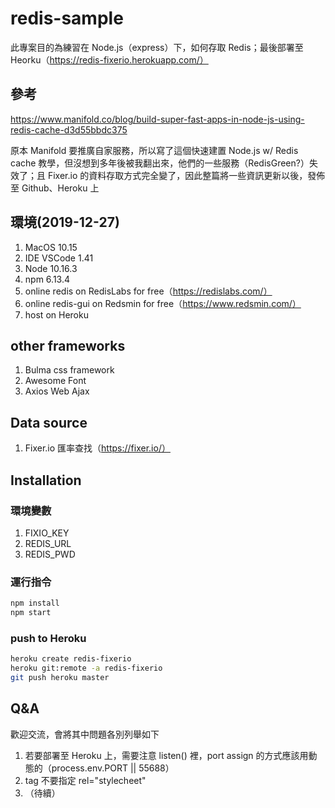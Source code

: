 # redis-sample
此專案目的為練習在 Node.js（express）下，如何存取 Redis；最後部署至 Heorku（https://redis-fixerio.herokuapp.com/）

## 參考
https://www.manifold.co/blog/build-super-fast-apps-in-node-js-using-redis-cache-d3d55bbdc375

原本 Manifold 要推廣自家服務，所以寫了這個快速建置 Node.js w/ Redis cache 教學，但沒想到多年後被我翻出來，他們的一些服務（RedisGreen?）失效了；且 Fixer.io 的資料存取方式完全變了，因此整篇將一些資訊更新以後，發佈至 Github、Heroku 上

## 環境(2019-12-27)
1. MacOS 10.15
2. IDE VSCode 1.41
3. Node 10.16.3
4. npm 6.13.4
5. online redis on RedisLabs for free（https://redislabs.com/）
6. online redis-gui on Redsmin for free（https://www.redsmin.com/）
7. host on Heroku

## other frameworks
1. Bulma css framework
2. Awesome Font
3. Axios Web Ajax

## Data source
1. Fixer.io 匯率查找（https://fixer.io/）


## Installation
### 環境變數
1. FIXIO_KEY
2. REDIS_URL
3. REDIS_PWD

### 運行指令
```bash
npm install
npm start
```

### push to Heroku
```bash
heroku create redis-fixerio
heroku git:remote -a redis-fixerio
git push heroku master
```

## Q&A
歡迎交流，會將其中問題各別列舉如下
1. 若要部署至 Heroku 上，需要注意 listen() 裡，port assign 的方式應該用動態的（process.env.PORT || 55688）
2. <link> tag 不要指定 rel="stylecheet"
3. （待續）
